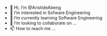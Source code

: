 - 👋 Hi, I’m @AristideAbeng
- 👀 I’m interested in Sofware Engineering
- 🌱 I’m currently learning Software Engineering
- 💞️ I’m looking to collaborate on ...
- 📫 How to reach me ...

<!---
AristideAbeng/AristideAbeng is a ✨ special ✨ repository because its `README.md` (this file) appears on your GitHub profile.
You can click the Preview link to take a look at your changes.
--->
